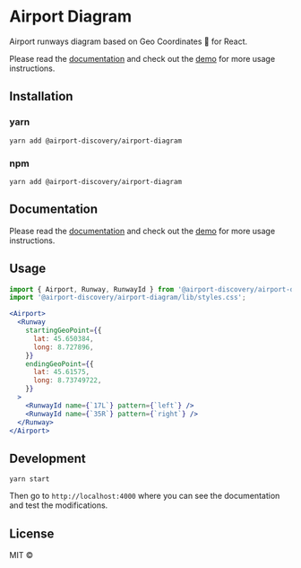 # Airport Diagram

Airport runways diagram based on Geo Coordinates 📍 for React.

Please read the [documentation](https://airport-discovery.github.io/airport-diagram/) and check out the [demo](https://airport-discovery.github.io/airport-diagram/#/demo) for more usage instructions.

## Installation

### yarn

`yarn add @airport-discovery/airport-diagram`

### npm

`yarn add @airport-discovery/airport-diagram`

## Documentation

Please read the [documentation](https://airport-discovery.github.io/airport-diagram/) and check out the [demo](https://airport-discovery.github.io/airport-diagram/#/demo) for more usage instructions.

## Usage

```javascript
import { Airport, Runway, RunwayId } from '@airport-discovery/airport-diagram';
import '@airport-discovery/airport-diagram/lib/styles.css';
```

```jsx
<Airport>
  <Runway
    startingGeoPoint={{
      lat: 45.650384,
      long: 8.727896,
    }}
    endingGeoPoint={{
      lat: 45.61575,
      long: 8.73749722,
    }}
  >
    <RunwayId name={`17L`} pattern={`left`} />
    <RunwayId name={`35R`} pattern={`right`} />
  </Runway>
</Airport>
```

## Development

`yarn start`

Then go to `http://localhost:4000` where you can see the documentation and test the modifications.

## License

MIT ©
